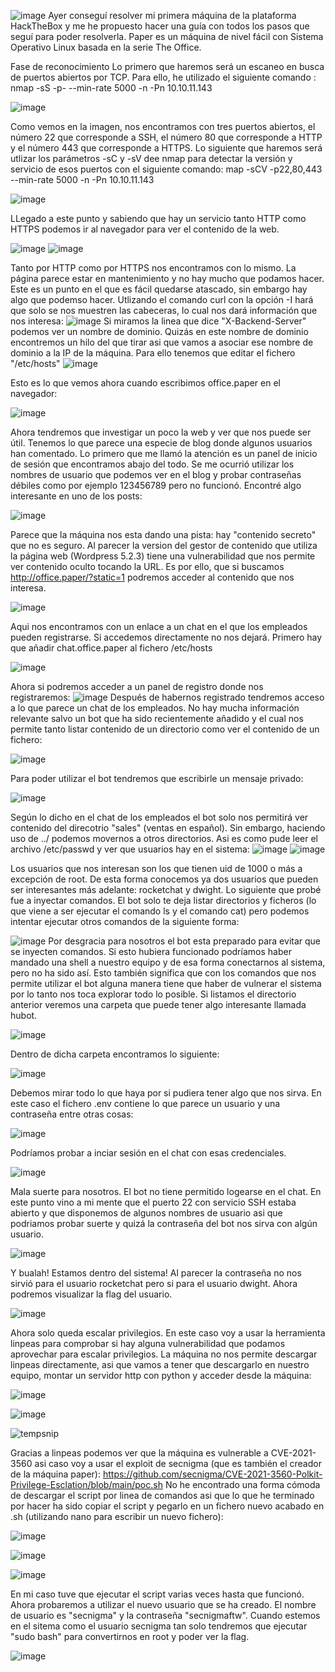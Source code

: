 ![image](https://user-images.githubusercontent.com/106914229/172148676-99c3eaa4-7046-4877-a46b-552ab2498adc.png)
Ayer conseguí resolver mi primera máquina de la plataforma HackTheBox y me he propuesto hacer una guía con todos los pasos que seguí para poder resolverla. Paper es un máquina de nivel fácil con Sistema Operativo Linux basada en la serie The Office.

Fase de reconocimiento
Lo primero que haremos será un escaneo en busca de puertos abiertos por TCP. Para ello, he utilizado el siguiente comando : nmap -sS -p- --min-rate 5000 -n -Pn 10.10.11.143

![image](https://user-images.githubusercontent.com/106914229/172150841-33369831-19a5-46f3-adc5-b4a44438067b.png)

Como vemos en la imagen, nos encontramos con tres puertos abiertos, el número 22 que corresponde a SSH, el número 80 que corresponde a HTTP y el número 443 que corresponde a HTTPS. Lo siguiente que haremos será utlizar los parámetros -sC y -sV dee nmap para detectar la versión y servicio de esos puertos con el siguiente comando: map -sCV -p22,80,443 --min-rate 5000 -n -Pn 10.10.11.143

![image](https://user-images.githubusercontent.com/106914229/172151429-3730a20d-8202-4e1d-882c-57ed53b009e0.png)

LLegado a este punto y sabiendo que hay un servicio tanto HTTP como HTTPS podemos ir al navegador para ver el contenido de la web.

![image](https://user-images.githubusercontent.com/106914229/172151782-9859f174-61ae-4630-bb1e-7d6486b20a70.png)
![image](https://user-images.githubusercontent.com/106914229/172151872-66c47394-cee8-4176-b5aa-7c4c7cd6e6ba.png)

Tanto por HTTP como por HTTPS nos encontramos con lo mismo. La página parece estar en mantenimiento y no hay mucho que podamos hacer. Este es un punto en el que es fácil quedarse atascado, sin embargo hay algo que podemso hacer. Utlizando el comando curl con la opción -I hará que solo se nos muestren las cabeceras, lo cual nos dará información que nos interesa:
![image](https://user-images.githubusercontent.com/106914229/172153623-e256f9e8-9e19-40be-8e39-3e1f413b0bc4.png)
Si miramos la linea que dice "X-Backend-Server" podemos ver un nombre de dominio. Quizás en este nombre de dominio encontremos un hilo del que tirar asi que vamos a asociar ese nombre de dominio a la IP de la máquina. Para ello tenemos que editar el fichero "/etc/hosts"
![image](https://user-images.githubusercontent.com/106914229/172154103-e1f3b7a0-b352-410e-b3be-96a4fcfd2906.png)

Esto es lo que vemos ahora cuando escribimos office.paper en el navegador:

![image](https://user-images.githubusercontent.com/106914229/172154288-1fba03ae-eb23-44f3-85ac-1fe3a77e8b0a.png)

Ahora tendremos que investigar un poco la web y ver que nos puede ser útil. Tenemos lo que parece una especie de blog donde algunos usuarios han comentado. Lo primero que me llamó la atención es un panel de inicio de sesión que encontramos abajo del todo. Se me ocurrió utilizar los nombres de usuario que podemos ver en el blog y probar contraseñas débiles como por ejemplo 123456789 pero no funcionó.
Encontré algo interesante en uno de los posts:

![image](https://user-images.githubusercontent.com/106914229/172155168-bca57063-66db-4caf-9588-bdc1b7bce458.png)

Parece que la máquina nos esta dando una pista: hay "contenido secreto" que no es seguro. Al parecer la version del gestor de contenido que utiliza la página web (Wordpress 5.2.3) tiene una vulnerabilidad que nos permite ver contenido oculto tocando la URL. Es por ello, que si buscamos http://office.paper/?static=1 podremos acceder al contenido que nos interesa.

![image](https://user-images.githubusercontent.com/106914229/172162500-72637800-f072-4a26-9112-b2195c13561b.png)

Aqui nos encontramos con un enlace a un chat en el que los empleados pueden registrarse. Si accedemos directamente no nos dejará. Primero hay que añadir chat.office.paper al fichero /etc/hosts

![image](https://user-images.githubusercontent.com/106914229/172162921-bbccb3fc-8f3a-4f74-a0fe-296ed241fc47.png)

Ahora si podremos acceder a un panel de registro donde nos registraremos:
![image](https://user-images.githubusercontent.com/106914229/172163317-3def194b-ed1c-4688-9b96-73f9b95d3e57.png)
Después de habernos registrado tendremos acceso a lo que parece un chat de los empleados. No hay mucha información relevante salvo un bot que ha sido recientemente añadido y el cual nos permite tanto listar contenido de un directorio como ver el contenido de un fichero:

![image](https://user-images.githubusercontent.com/106914229/172164014-ff40ac33-4336-4f21-a627-9cd8706d5678.png)

Para poder utilizar el bot tendremos que escribirle un mensaje privado:

![image](https://user-images.githubusercontent.com/106914229/172164210-40b6dd4e-1cfa-407d-bac5-9b63ab111fd4.png)

Según lo dicho en el chat de los empleados el bot solo nos permitirá ver contenido del direcotrio "sales" (ventas en español). Sin embargo, haciendo uso de ../ podemos movernos a otros directorios. Asi es como pude leer el archivo /etc/passwd y ver que usuarios hay en el sistema:
![image](https://user-images.githubusercontent.com/106914229/172164788-04e92ecc-9404-49ea-a690-3619be2c74be.png)
![image](https://user-images.githubusercontent.com/106914229/172165081-078c6f04-0680-4e86-8075-fcafb1dd3d62.png)

Los usuarios que nos interesan son los que tienen uid de 1000 o más a excepción de root. De esta forma conocemos ya dos usuarios que pueden ser interesantes más adelante: rocketchat y dwight.
Lo siguiente que probé fue a inyectar comandos. El bot solo te deja listar directorios y ficheros (lo que viene a ser ejecutar el comando ls y el comando cat) pero podemos intentar ejecutar otros comandos de la siguiente forma:

![image](https://user-images.githubusercontent.com/106914229/172166167-45d90737-7b53-49a2-a364-01f1b285ff61.png)
Por desgracia para nosotros el bot esta preparado para evitar que se inyecten comandos. Si esto hubiera funcionado podríamos haber mandado una shell a nuestro equipo y de esa forma conectarnos al sistema, pero no ha sido así. Esto también significa que con los comandos que nos permite utilizar el bot alguna manera tiene que haber de vulnerar el sistema por lo tanto nos toca explorar todo lo posible.
Si listamos el directorio anterior veremos una carpeta que puede tener algo interesante llamada hubot.

![image](https://user-images.githubusercontent.com/106914229/172166905-f818bd36-c5cb-41bb-82e7-b5eb406b9c89.png)

Dentro de dicha carpeta encontramos lo siguiente:

![image](https://user-images.githubusercontent.com/106914229/172167022-b5496a82-1a4c-4e8f-8bf2-b1fdf632f467.png)

Debemos mirar todo lo que haya por si pudiera tener algo que nos sirva. En este caso el fichero .env contiene lo que parece un usuario y una contraseña entre otras cosas:

![image](https://user-images.githubusercontent.com/106914229/172167770-3abdb70f-f82a-4533-9d8f-218fb80e7c3d.png)

Podríamos probar a inciar sesión en el chat con esas credenciales. 

![image](https://user-images.githubusercontent.com/106914229/172168064-550d1f40-aca3-4890-9870-0cd4ed60cc81.png)

Mala suerte para nosotros. El bot no tiene permitido logearse en el chat. En este punto vino a mi mente que el puerto 22 con servicio SSH estaba abierto y que disponemos de algunos nombres de usuario asi que podriamos probar suerte y quizá la contraseña del bot nos sirva con algún usuario.

![image](https://user-images.githubusercontent.com/106914229/172169008-3f5006b5-c83f-4686-be8a-8d1cd7964983.png)

Y bualah! Estamos dentro del sistema! Al parecer la contraseña no nos sirvió para el usuario rocketchat pero si para el usuario dwight. Ahora podremos visualizar la flag del usuario.

![image](https://user-images.githubusercontent.com/106914229/172170385-9eea98e0-8ec3-449f-b532-4f6dbecabe1f.png)

Ahora solo queda escalar privilegios. En este caso voy a usar la herramienta linpeas para comprobar si hay alguna vulnerabilidad que podamos aprovechar para escalar privilegios. La máquina no nos permite descargar linpeas directamente, asi que vamos a tener que descargarlo en nuestro equipo, montar un servidor http con python y acceder desde la máquina:

![image](https://user-images.githubusercontent.com/106914229/173204279-944ec1e5-e4bb-4881-b5a7-43b124494d3f.png)

![image](https://user-images.githubusercontent.com/106914229/173204285-5af76df1-ff07-4585-ba6c-6df7c9556295.png)

![tempsnip](https://user-images.githubusercontent.com/106914229/173204423-02ddbb94-a838-474e-b648-8f5cf08969b6.png)

Gracias a linpeas podemos ver que la máquina es vulnerable a CVE-2021-3560 asi caso voy a usar el exploit de secnigma (que es también el creador de la máquina paper): https://github.com/secnigma/CVE-2021-3560-Polkit-Privilege-Esclation/blob/main/poc.sh No he encontrado una forma cómoda de descargar el script por linea de comandos asi que lo que he terminado por hacer ha sido copiar el script y pegarlo en un fichero nuevo acabado en .sh (utilizando nano para escribir un nuevo fichero):

![image](https://user-images.githubusercontent.com/106914229/173204755-1a97ae30-9ee9-4f3d-af95-86b913c356dd.png)

![image](https://user-images.githubusercontent.com/106914229/173204798-4832829f-c36c-4701-903c-c5c0d27536ae.png)

![image](https://user-images.githubusercontent.com/106914229/173204834-7bec7669-fe13-426f-bcea-6b729edf8806.png)

En mi caso tuve que ejecutar el script varias veces hasta que funcionó. Ahora probaremos a utilizar el nuevo usuario que se ha creado. El nombre de usuario es "secnigma" y la contraseña "secnigmaftw". Cuando estemos en el sitema como el usuario secnigma tan solo tendremos que ejecutar "sudo bash" para convertirnos en root y poder ver la flag.

![image](https://user-images.githubusercontent.com/106914229/173205220-1a519c20-7b3a-469c-a44c-648eee1d4700.png)





